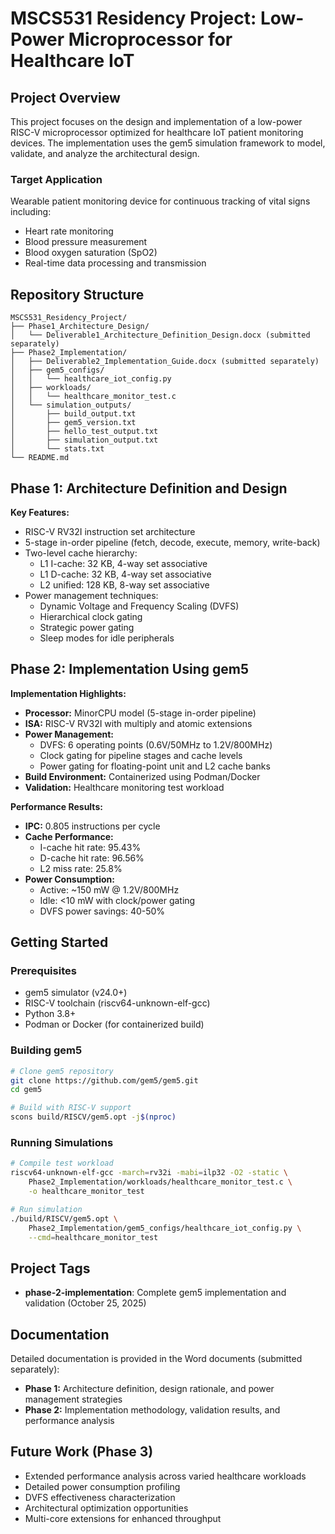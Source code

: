 # MSCS531 Residency Project: Low-Power Microprocessor for Healthcare IoT

## Project Overview

This project focuses on the design and implementation of a low-power RISC-V microprocessor optimized for healthcare IoT patient monitoring devices. The implementation uses the gem5 simulation framework to model, validate, and analyze the architectural design.

### Target Application
Wearable patient monitoring device for continuous tracking of vital signs including:
- Heart rate monitoring
- Blood pressure measurement
- Blood oxygen saturation (SpO2)
- Real-time data processing and transmission

## Repository Structure

```
MSCS531_Residency_Project/
├── Phase1_Architecture_Design/
│   └── Deliverable1_Architecture_Definition_Design.docx (submitted separately)
├── Phase2_Implementation/
│   ├── Deliverable2_Implementation_Guide.docx (submitted separately)
│   ├── gem5_configs/
│   │   └── healthcare_iot_config.py
│   ├── workloads/
│   │   └── healthcare_monitor_test.c
│   └── simulation_outputs/
│       ├── build_output.txt
│       ├── gem5_version.txt
│       ├── hello_test_output.txt
│       ├── simulation_output.txt
│       └── stats.txt
└── README.md
```

## Phase 1: Architecture Definition and Design

**Key Features:**
- RISC-V RV32I instruction set architecture
- 5-stage in-order pipeline (fetch, decode, execute, memory, write-back)
- Two-level cache hierarchy:
  - L1 I-cache: 32 KB, 4-way set associative
  - L1 D-cache: 32 KB, 4-way set associative
  - L2 unified: 128 KB, 8-way set associative
- Power management techniques:
  - Dynamic Voltage and Frequency Scaling (DVFS)
  - Hierarchical clock gating
  - Strategic power gating
  - Sleep modes for idle peripherals

## Phase 2: Implementation Using gem5

**Implementation Highlights:**
- **Processor:** MinorCPU model (5-stage in-order pipeline)
- **ISA:** RISC-V RV32I with multiply and atomic extensions
- **Power Management:**
  - DVFS: 6 operating points (0.6V/50MHz to 1.2V/800MHz)
  - Clock gating for pipeline stages and cache levels
  - Power gating for floating-point unit and L2 cache banks
- **Build Environment:** Containerized using Podman/Docker
- **Validation:** Healthcare monitoring test workload

**Performance Results:**
- **IPC:** 0.805 instructions per cycle
- **Cache Performance:**
  - I-cache hit rate: 95.43%
  - D-cache hit rate: 96.56%
  - L2 miss rate: 25.8%
- **Power Consumption:**
  - Active: ~150 mW @ 1.2V/800MHz
  - Idle: <10 mW with clock/power gating
  - DVFS power savings: 40-50%

## Getting Started

### Prerequisites
- gem5 simulator (v24.0+)
- RISC-V toolchain (riscv64-unknown-elf-gcc)
- Python 3.8+
- Podman or Docker (for containerized build)

### Building gem5

```bash
# Clone gem5 repository
git clone https://github.com/gem5/gem5.git
cd gem5

# Build with RISC-V support
scons build/RISCV/gem5.opt -j$(nproc)
```

### Running Simulations

```bash
# Compile test workload
riscv64-unknown-elf-gcc -march=rv32i -mabi=ilp32 -O2 -static \
    Phase2_Implementation/workloads/healthcare_monitor_test.c \
    -o healthcare_monitor_test

# Run simulation
./build/RISCV/gem5.opt \
    Phase2_Implementation/gem5_configs/healthcare_iot_config.py \
    --cmd=healthcare_monitor_test
```

## Project Tags

- **phase-2-implementation**: Complete gem5 implementation and validation (October 25, 2025)

## Documentation

Detailed documentation is provided in the Word documents (submitted separately):
- **Phase 1:** Architecture definition, design rationale, and power management strategies
- **Phase 2:** Implementation methodology, validation results, and performance analysis

## Future Work (Phase 3)

- Extended performance analysis across varied healthcare workloads
- Detailed power consumption profiling
- DVFS effectiveness characterization
- Architectural optimization opportunities
- Multi-core extensions for enhanced throughput
